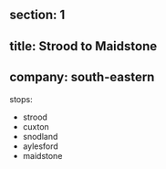 ﻿section: 1
----
title: Strood to Maidstone
----
company: south-eastern
----
stops:
- strood
- cuxton
- snodland
- aylesford
- maidstone
